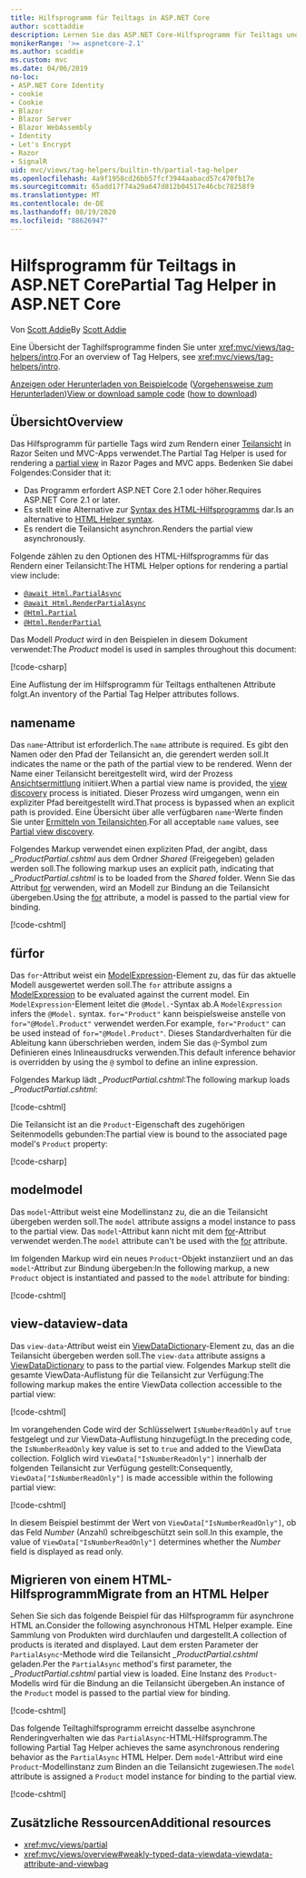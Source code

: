 ```yaml
---
title: Hilfsprogramm für Teiltags in ASP.NET Core
author: scottaddie
description: Lernen Sie das ASP.NET Core-Hilfsprogramm für Teiltags und die Rolle seiner Attribute beim Rendern einer Teilansicht kennen.
monikerRange: '>= aspnetcore-2.1'
ms.author: scaddie
ms.custom: mvc
ms.date: 04/06/2019
no-loc:
- ASP.NET Core Identity
- cookie
- Cookie
- Blazor
- Blazor Server
- Blazor WebAssembly
- Identity
- Let's Encrypt
- Razor
- SignalR
uid: mvc/views/tag-helpers/builtin-th/partial-tag-helper
ms.openlocfilehash: 4a9f1958cd26bb57fcf3944aabacd57c470fb17e
ms.sourcegitcommit: 65add17f74a29a647d812b04517e46cbc78258f9
ms.translationtype: MT
ms.contentlocale: de-DE
ms.lasthandoff: 08/19/2020
ms.locfileid: "88626947"
---
```

# <a name="partial-tag-helper-in-aspnet-core"></a><span data-ttu-id="fc34f-103">Hilfsprogramm für Teiltags in ASP.NET Core</span><span class="sxs-lookup"><span data-stu-id="fc34f-103">Partial Tag Helper in ASP.NET Core</span></span>

<span data-ttu-id="fc34f-104">Von [Scott Addie](https://github.com/scottaddie)</span><span class="sxs-lookup"><span data-stu-id="fc34f-104">By [Scott Addie](https://github.com/scottaddie)</span></span>

<span data-ttu-id="fc34f-105">Eine Übersicht der Taghilfsprogramme finden Sie unter <xref:mvc/views/tag-helpers/intro>.</span><span class="sxs-lookup"><span data-stu-id="fc34f-105">For an overview of Tag Helpers, see <xref:mvc/views/tag-helpers/intro>.</span></span>

<span data-ttu-id="fc34f-106">[Anzeigen oder Herunterladen von Beispielcode](https://github.com/dotnet/AspNetCore.Docs/tree/master/aspnetcore/mvc/views/tag-helpers/built-in/samples) ([Vorgehensweise zum Herunterladen](xref:index#how-to-download-a-sample))</span><span class="sxs-lookup"><span data-stu-id="fc34f-106">[View or download sample code](https://github.com/dotnet/AspNetCore.Docs/tree/master/aspnetcore/mvc/views/tag-helpers/built-in/samples) ([how to download](xref:index#how-to-download-a-sample))</span></span>

## <a name="overview"></a><span data-ttu-id="fc34f-107">Übersicht</span><span class="sxs-lookup"><span data-stu-id="fc34f-107">Overview</span></span>

<span data-ttu-id="fc34f-108">Das Hilfsprogramm für partielle Tags wird zum Rendern einer [Teilansicht](xref:mvc/views/partial) in Razor Seiten und MVC-Apps verwendet.</span><span class="sxs-lookup"><span data-stu-id="fc34f-108">The Partial Tag Helper is used for rendering a [partial view](xref:mvc/views/partial) in Razor Pages and MVC apps.</span></span> <span data-ttu-id="fc34f-109">Bedenken Sie dabei Folgendes:</span><span class="sxs-lookup"><span data-stu-id="fc34f-109">Consider that it:</span></span>

* <span data-ttu-id="fc34f-110">Das Programm erfordert ASP.NET Core 2.1 oder höher.</span><span class="sxs-lookup"><span data-stu-id="fc34f-110">Requires ASP.NET Core 2.1 or later.</span></span>
* <span data-ttu-id="fc34f-111">Es stellt eine Alternative zur [Syntax des HTML-Hilfsprogramms](xref:mvc/views/partial#reference-a-partial-view) dar.</span><span class="sxs-lookup"><span data-stu-id="fc34f-111">Is an alternative to [HTML Helper syntax](xref:mvc/views/partial#reference-a-partial-view).</span></span>
* <span data-ttu-id="fc34f-112">Es rendert die Teilansicht asynchron.</span><span class="sxs-lookup"><span data-stu-id="fc34f-112">Renders the partial view asynchronously.</span></span>

<span data-ttu-id="fc34f-113">Folgende zählen zu den Optionen des HTML-Hilfsprogramms für das Rendern einer Teilansicht:</span><span class="sxs-lookup"><span data-stu-id="fc34f-113">The HTML Helper options for rendering a partial view include:</span></span>

* [`@await Html.PartialAsync`](/dotnet/api/microsoft.aspnetcore.mvc.rendering.htmlhelperpartialextensions.partialasync)
* [`@await Html.RenderPartialAsync`](/dotnet/api/microsoft.aspnetcore.mvc.rendering.htmlhelperpartialextensions.renderpartialasync)
* [`@Html.Partial`](/dotnet/api/microsoft.aspnetcore.mvc.rendering.htmlhelperpartialextensions.partial)
* [`@Html.RenderPartial`](/dotnet/api/microsoft.aspnetcore.mvc.rendering.htmlhelperpartialextensions.renderpartial)

<span data-ttu-id="fc34f-114">Das Modell *Product* wird in den Beispielen in diesem Dokument verwendet:</span><span class="sxs-lookup"><span data-stu-id="fc34f-114">The *Product* model is used in samples throughout this document:</span></span>

[!code-csharp[](samples/TagHelpersBuiltIn/Models/Product.cs)]

<span data-ttu-id="fc34f-115">Eine Auflistung der im Hilfsprogramm für Teiltags enthaltenen Attribute folgt.</span><span class="sxs-lookup"><span data-stu-id="fc34f-115">An inventory of the Partial Tag Helper attributes follows.</span></span>

## <a name="name"></a><span data-ttu-id="fc34f-116">name</span><span class="sxs-lookup"><span data-stu-id="fc34f-116">name</span></span>

<span data-ttu-id="fc34f-117">Das `name`-Attribut ist erforderlich.</span><span class="sxs-lookup"><span data-stu-id="fc34f-117">The `name` attribute is required.</span></span> <span data-ttu-id="fc34f-118">Es gibt den Namen oder den Pfad der Teilansicht an, die gerendert werden soll.</span><span class="sxs-lookup"><span data-stu-id="fc34f-118">It indicates the name or the path of the partial view to be rendered.</span></span> <span data-ttu-id="fc34f-119">Wenn der Name einer Teilansicht bereitgestellt wird, wird der Prozess [Ansichtsermittlung](xref:mvc/views/overview#view-discovery) initiiert.</span><span class="sxs-lookup"><span data-stu-id="fc34f-119">When a partial view name is provided, the [view discovery](xref:mvc/views/overview#view-discovery) process is initiated.</span></span> <span data-ttu-id="fc34f-120">Dieser Prozess wird umgangen, wenn ein expliziter Pfad bereitgestellt wird.</span><span class="sxs-lookup"><span data-stu-id="fc34f-120">That process is bypassed when an explicit path is provided.</span></span> <span data-ttu-id="fc34f-121">Eine Übersicht über alle verfügbaren `name`-Werte finden Sie unter [Ermitteln von Teilansichten](xref:mvc/views/partial#partial-view-discovery).</span><span class="sxs-lookup"><span data-stu-id="fc34f-121">For all acceptable `name` values, see [Partial view discovery](xref:mvc/views/partial#partial-view-discovery).</span></span>

<span data-ttu-id="fc34f-122">Folgendes Markup verwendet einen expliziten Pfad, der angibt, dass *_ProductPartial.cshtml* aus dem Ordner *Shared* (Freigegeben) geladen werden soll.</span><span class="sxs-lookup"><span data-stu-id="fc34f-122">The following markup uses an explicit path, indicating that *_ProductPartial.cshtml* is to be loaded from the *Shared* folder.</span></span> <span data-ttu-id="fc34f-123">Wenn Sie das Attribut [for](#for) verwenden, wird an Modell zur Bindung an die Teilansicht übergeben.</span><span class="sxs-lookup"><span data-stu-id="fc34f-123">Using the [for](#for) attribute, a model is passed to the partial view for binding.</span></span>

[!code-cshtml[](samples/TagHelpersBuiltIn/Pages/Product.cshtml?name=snippet_Name)]

## <a name="for"></a><span data-ttu-id="fc34f-124">für</span><span class="sxs-lookup"><span data-stu-id="fc34f-124">for</span></span>

<span data-ttu-id="fc34f-125">Das `for`-Attribut weist ein [ModelExpression](/dotnet/api/microsoft.aspnetcore.mvc.viewfeatures.modelexpression)-Element zu, das für das aktuelle Modell ausgewertet werden soll.</span><span class="sxs-lookup"><span data-stu-id="fc34f-125">The `for` attribute assigns a [ModelExpression](/dotnet/api/microsoft.aspnetcore.mvc.viewfeatures.modelexpression) to be evaluated against the current model.</span></span> <span data-ttu-id="fc34f-126">Ein `ModelExpression`-Element leitet die `@Model.`-Syntax ab.</span><span class="sxs-lookup"><span data-stu-id="fc34f-126">A `ModelExpression` infers the `@Model.` syntax.</span></span> <span data-ttu-id="fc34f-127">`for="Product"` kann beispielsweise anstelle von `for="@Model.Product"` verwendet werden.</span><span class="sxs-lookup"><span data-stu-id="fc34f-127">For example, `for="Product"` can be used instead of `for="@Model.Product"`.</span></span> <span data-ttu-id="fc34f-128">Dieses Standardverhalten für die Ableitung kann überschrieben werden, indem Sie das `@`-Symbol zum Definieren eines Inlineausdrucks verwenden.</span><span class="sxs-lookup"><span data-stu-id="fc34f-128">This default inference behavior is overridden by using the `@` symbol to define an inline expression.</span></span>

<span data-ttu-id="fc34f-129">Folgendes Markup lädt *_ProductPartial.cshtml*:</span><span class="sxs-lookup"><span data-stu-id="fc34f-129">The following markup loads *_ProductPartial.cshtml*:</span></span>

[!code-cshtml[](samples/TagHelpersBuiltIn/Pages/Product.cshtml?name=snippet_For)]

<span data-ttu-id="fc34f-130">Die Teilansicht ist an die `Product`-Eigenschaft des zugehörigen Seitenmodells gebunden:</span><span class="sxs-lookup"><span data-stu-id="fc34f-130">The partial view is bound to the associated page model's `Product` property:</span></span>

[!code-csharp[](samples/TagHelpersBuiltIn/Pages/Product.cshtml.cs?highlight=8)]

## <a name="model"></a><span data-ttu-id="fc34f-131">model</span><span class="sxs-lookup"><span data-stu-id="fc34f-131">model</span></span>

<span data-ttu-id="fc34f-132">Das `model`-Attribut weist eine Modellinstanz zu, die an die Teilansicht übergeben werden soll.</span><span class="sxs-lookup"><span data-stu-id="fc34f-132">The `model` attribute assigns a model instance to pass to the partial view.</span></span> <span data-ttu-id="fc34f-133">Das `model`-Attribut kann nicht mit dem [for](#for)-Attribut verwendet werden.</span><span class="sxs-lookup"><span data-stu-id="fc34f-133">The `model` attribute can't be used with the [for](#for) attribute.</span></span>

<span data-ttu-id="fc34f-134">Im folgenden Markup wird ein neues `Product`-Objekt instanziiert und an das `model`-Attribut zur Bindung übergeben:</span><span class="sxs-lookup"><span data-stu-id="fc34f-134">In the following markup, a new `Product` object is instantiated and passed to the `model` attribute for binding:</span></span>

[!code-cshtml[](samples/TagHelpersBuiltIn/Pages/Product.cshtml?name=snippet_Model)]

## <a name="view-data"></a><span data-ttu-id="fc34f-135">view-data</span><span class="sxs-lookup"><span data-stu-id="fc34f-135">view-data</span></span>

<span data-ttu-id="fc34f-136">Das `view-data`-Attribut weist ein [ViewDataDictionary](/dotnet/api/microsoft.aspnetcore.mvc.viewfeatures.viewdatadictionary)-Element zu, das an die Teilansicht übergeben werden soll.</span><span class="sxs-lookup"><span data-stu-id="fc34f-136">The `view-data` attribute assigns a [ViewDataDictionary](/dotnet/api/microsoft.aspnetcore.mvc.viewfeatures.viewdatadictionary) to pass to the partial view.</span></span> <span data-ttu-id="fc34f-137">Folgendes Markup stellt die gesamte ViewData-Auflistung für die Teilansicht zur Verfügung:</span><span class="sxs-lookup"><span data-stu-id="fc34f-137">The following markup makes the entire ViewData collection accessible to the partial view:</span></span>

[!code-cshtml[](samples/TagHelpersBuiltIn/Pages/Product.cshtml?name=snippet_ViewData&highlight=5-)]

<span data-ttu-id="fc34f-138">Im vorangehenden Code wird der Schlüsselwert `IsNumberReadOnly` auf `true` festgelegt und zur ViewData-Auflistung hinzugefügt.</span><span class="sxs-lookup"><span data-stu-id="fc34f-138">In the preceding code, the `IsNumberReadOnly` key value is set to `true` and added to the ViewData collection.</span></span> <span data-ttu-id="fc34f-139">Folglich wird `ViewData["IsNumberReadOnly"]` innerhalb der folgenden Teilansicht zur Verfügung gestellt:</span><span class="sxs-lookup"><span data-stu-id="fc34f-139">Consequently, `ViewData["IsNumberReadOnly"]` is made accessible within the following partial view:</span></span>

[!code-cshtml[](samples/TagHelpersBuiltIn/Pages/Shared/_ProductViewDataPartial.cshtml?highlight=5)]

<span data-ttu-id="fc34f-140">In diesem Beispiel bestimmt der Wert von `ViewData["IsNumberReadOnly"]`, ob das Feld *Number* (Anzahl) schreibgeschützt sein soll.</span><span class="sxs-lookup"><span data-stu-id="fc34f-140">In this example, the value of `ViewData["IsNumberReadOnly"]` determines whether the *Number* field is displayed as read only.</span></span>

## <a name="migrate-from-an-html-helper"></a><span data-ttu-id="fc34f-141">Migrieren von einem HTML-Hilfsprogramm</span><span class="sxs-lookup"><span data-stu-id="fc34f-141">Migrate from an HTML Helper</span></span>

<span data-ttu-id="fc34f-142">Sehen Sie sich das folgende Beispiel für das Hilfsprogramm für asynchrone HTML an.</span><span class="sxs-lookup"><span data-stu-id="fc34f-142">Consider the following asynchronous HTML Helper example.</span></span> <span data-ttu-id="fc34f-143">Eine Sammlung von Produkten wird durchlaufen und dargestellt.</span><span class="sxs-lookup"><span data-stu-id="fc34f-143">A collection of products is iterated and displayed.</span></span> <span data-ttu-id="fc34f-144">Laut dem ersten Parameter der `PartialAsync`-Methode wird die Teilansicht *_ProductPartial.cshtml* geladen.</span><span class="sxs-lookup"><span data-stu-id="fc34f-144">Per the `PartialAsync` method's first parameter, the *_ProductPartial.cshtml* partial view is loaded.</span></span> <span data-ttu-id="fc34f-145">Eine Instanz des `Product`-Modells wird für die Bindung an die Teilansicht übergeben.</span><span class="sxs-lookup"><span data-stu-id="fc34f-145">An instance of the `Product` model is passed to the partial view for binding.</span></span>

[!code-cshtml[](samples/TagHelpersBuiltIn/Pages/Products.cshtml?name=snippet_HtmlHelper&highlight=3)]

<span data-ttu-id="fc34f-146">Das folgende Teiltaghilfsprogramm erreicht dasselbe asynchrone Renderingverhalten wie das `PartialAsync`-HTML-Hilfsprogramm.</span><span class="sxs-lookup"><span data-stu-id="fc34f-146">The following Partial Tag Helper achieves the same asynchronous rendering behavior as the `PartialAsync` HTML Helper.</span></span> <span data-ttu-id="fc34f-147">Dem `model`-Attribut wird eine `Product`-Modellinstanz zum Binden an die Teilansicht zugewiesen.</span><span class="sxs-lookup"><span data-stu-id="fc34f-147">The `model` attribute is assigned a `Product` model instance for binding to the partial view.</span></span>

[!code-cshtml[](samples/TagHelpersBuiltIn/Pages/Products.cshtml?name=snippet_TagHelper&highlight=3)]

## <a name="additional-resources"></a><span data-ttu-id="fc34f-148">Zusätzliche Ressourcen</span><span class="sxs-lookup"><span data-stu-id="fc34f-148">Additional resources</span></span>

* <xref:mvc/views/partial>
* <xref:mvc/views/overview#weakly-typed-data-viewdata-viewdata-attribute-and-viewbag>
